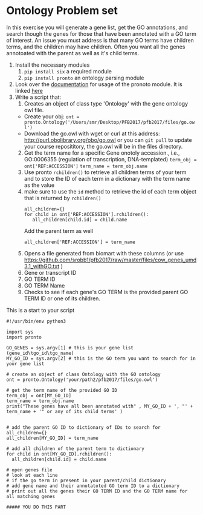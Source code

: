 # Ontology Problem set

In this exercise you will generate a gene list, get the GO annotations, and search though the genes for those that have been annotated with a GO term of interest. An issue you must address is that many GO terms have children terms, and the children may have children. Often you want all the genes annotoated with the parent as well as it's child terms.

1. Install the necessary modules
   1. `pip install six` a required module
   2. `pip install pronto` an ontology parsing module
2. Look over the [documentation](https://github.com/althonos/pronto) for usage of the pronoto module. It is linked [here](https://github.com/althonos/pronto)
3. Write a script that:
   1. Creates an object of class type 'Ontology' with the gene ontology owl file. 
     -  Create your obj: `ont = pronto.Ontology('/Users/smr/Desktop/PFB2017/pfb2017/files/go.owl')` 
     - Download the go.owl with wget or curl at this address: <http://purl.obolibrary.org/obo/go.owl> or you can `git pull` to update your course reposititory, the go.owl will be in the files directory.
   2. Get the term name for a specific Gene onotoly accession., i.e., GO:0006355 (regulation of transcription, DNA-templated)
       `term_obj = ont['REF:ACCESSION']`
       `term_name = term_obj.name`
   3. Use pronto `rchildren()` to retrieve all children terms of your term and to store the ID of each term in a dictionary with the term name as the value
     1. make sure to use the `id` method to retrieve the id of each term object that is returned by `rchildren()`
         ```
         all_children={}
         for child in ont['REF:ACCESSION'].rchildren():
            all_children[child.id] = child.name
         ```
         Add the parent term as well
         ```
         all_children['REF:ACCESSION'] = term_name
         ```
   4. Opens a file generated from biomart with these columns (or use <https://github.com/srobb1/pfb2017/raw/master/files/cow_genes_umd3.1_withGO.txt> )
     1. Gene or transcript ID
     2. GO TERM ID
     3. GO TERM Name
   5. Checks to see if each gene's GO TERM is the provided parent GO TERM ID or one of its children.
   
   
   
   
This is a start to your script   
   
```
#!/usr/bin/env python3

import sys
import pronto

GO_GENES = sys.argv[1] # this is your gene list (gene_id\tgo_id\tgo_name)
MY_GO_ID = sys.argv[2] # this is the GO term you want to search for in your gene list

# create an object of class Ontology with the GO ontology
ont = pronto.Ontology('your/path2/pfb2017/files/go.owl')

# get the term name of the provided GO ID
term_obj = ont[MY_GO_ID]
term_name = term_obj.name
print("These genes have all been annotated with" , MY_GO_ID + ', "' + term_name + '" or any of its child terms' )


# add the parent GO ID to dictionary of IDs to search for
all_children={}
all_children[MY_GO_ID] = term_name

# add all children of the parent term to dictionary
for child in ont[MY_GO_ID].rchildren():
  all_children[child.id] = child.name

# open genes file 
# look at each line
# if the go term in present in your parent/child dictionary
# add gene name and their annotatoted GO term ID to a dictionary
# print out all the genes their GO TERM ID and the GO TERM name for all matching genes

##### YOU DO THIS PART 

```
